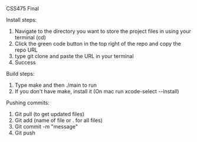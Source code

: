 CSS475 Final

Install steps:

1. Navigate to the directory you want to store the project files in using your terminal (cd)
2. Click the green code button in the top right of the repo and copy the repo URL
3. type git clone and paste the URL in your terminal
4. Success

Build steps:
1. Type make and then ./main to run
2. If you don't have make, install it (On mac run xcode-select --install)

Pushing commits:
1. Git pull (to get updated files)
2. Git add (name of file or . for all files)
3. Git commit -m "message"
4. Git push
